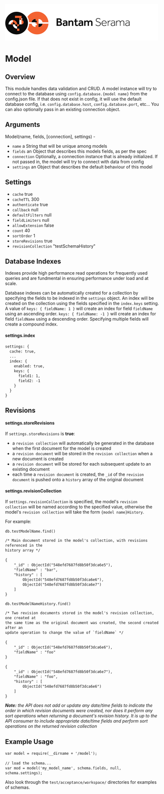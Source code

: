 ![Serama](../serama.png)

# Model

## Overview

This module handles data validation and CRUD. A model instance will try to connect to the database using `config.database.{model name}` from the config.json file. If that does not exist in config, it will use the default database config, i.e. `config.database.host`, `config.database.port`, etc... You can also optionally pass in an existing connection object.

## Arguments

Model(name, fields, [connection], settings) -

* `name` a String that will be unique among models
* `fields` an Object that describes this models fields, as per the spec
* `connection` Optionally, a connection instance that is already initialized. If not passed in, the model will try to connect with data from config
* `settings` an Object that describes the default behaviour of this model

## Settings

* `cache` true
* `cacheTTL` 300
* `authenticate` true
* `callback` null
* `defaultFilters` null
* `fieldLimiters` null
* `allowExtension` false
* `count` 40
* `sortOrder` 1
* `storeRevisions` true
* `revisionCollection` "testSchemaHistory"

## Database Indexes

Indexes provide high performance read operations for frequently used queries and are fundmental in ensuring performance under load and at scale.

Database indexes can be automatically created for a collection by specifying the fields to be indexed in the `settings` object. 
An index will be created on the collection using the fields specified in the `index.keys` setting. A value of `keys: { fieldName: 1 }` will create an index for field `fieldName` using an ascending order. `keys: { fieldName: -1 }` will create an index for field `fieldName` using a descending order. Specifying multiple fields will create a compound index.

#### settings.index

```
settings: {
  cache: true,
  ...
  index: { 
    enabled: true, 
    keys: { 
      field1: 1,
      field2: -1 
    } 
  }
}
```

## Revisions

#### settings.storeRevisions
  
If `settings.storeRevisions` is **true**:

* a `revision collection` will automatically be generated in the database when the first document for the model is created
* a `revision document` will be stored in the `revision collection` when a new document is created
* a `revision document` will be stored for each subsequent update to an existing document  
* each time a `revision document` is created, the `_id` of the `revision document` is pushed onto a `history` array of the original document

#### settings.revisionCollection

If `settings.revisionCollection` is specified, the model's `revision collection` will be named according to the specified value, otherwise the model's `revision collection` will take the form `{model name}History`.



For example:


`db.testModelName.find()`

	/* Main document stored in the model's collection, with revisions referenced in the
	history array */
	
	{
		"_id" : ObjectId("548efd7687fd8b50f3dca6e5"),
		"fieldName" : "bar",
		"history" : [
			ObjectId("548efd7687fd8b50f3dca6e6"),
			ObjectId("548efd7687fd8b50f3dca6e7")
		]
	}

`db.testModelNameHistory.find()`

	/* Two revision documents stored in the model's revision collection, one created at
	the same time as the original document was created, the second created after an
	update operation to change the value of `fieldName` */
	
	{ 
		"_id" : ObjectId("548efd7687fd8b50f3dca6e6"),
		"fieldName" : "foo"
	}
	
	{
		"_id" : ObjectId("548efd7687fd8b50f3dca6e7"),
		"fieldName" : "foo",
		"history" : [
			ObjectId("548efd7687fd8b50f3dca6e6")
		]
	}

_**Note:** the API does not add or update any date/time fields to indicate the order in which revision documents were created, nor does it perform any sort operations when returning a document's revision history. It is up to the API consumer to include appropriate date/time fields and perform sort operations on the returned revision collection_

## Example Usage

    var model = require(__dirname + '/model');

    // load the schema...
    var mod = model('my_model_name', schema.fields, null, schema.settings);

Also look through the `test/acceptance/workspace/` directories for examples of schemas.
